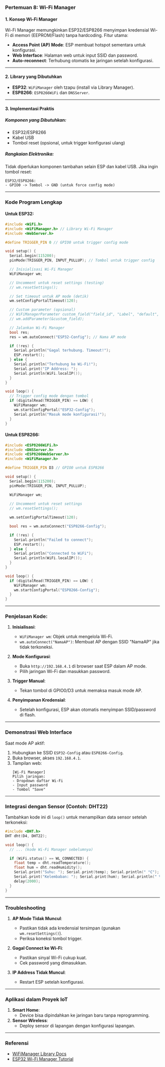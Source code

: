 ### **Pertemuan 8: Wi-Fi Manager**
#### **1. Konsep Wi-Fi Manager**
Wi-Fi Manager memungkinkan ESP32/ESP8266 menyimpan kredensial Wi-Fi di memori (EEPROM/Flash) tanpa hardcoding. Fitur utama:
- **Access Point (AP) Mode**: ESP membuat hotspot sementara untuk konfigurasi.
- **Web Interface**: Halaman web untuk input SSID dan password.
- **Auto-reconnect**: Terhubung otomatis ke jaringan setelah konfigurasi.

---

#### **2. Library yang Dibutuhkan**
- **ESP32**: `WiFiManager` oleh tzapu (install via Library Manager).
- **ESP8266**: `ESP8266WiFi` dan `DNSServer`.

---

#### **3. Implementasi Praktis**

##### **Komponen yang Dibutuhkan**:
- ESP32/ESP8266
- Kabel USB
- Tombol reset (opsional, untuk trigger konfigurasi ulang)

##### **Rangkaian Elektronika**:
Tidak diperlukan komponen tambahan selain ESP dan kabel USB. Jika ingin tombol reset:
```
ESP32/ESP8266:
- GPIO0 -> Tombol -> GND (untuk force config mode)
```

---

### **Kode Program Lengkap**
#### **Untuk ESP32**:
```cpp
#include <WiFi.h>
#include <WiFiManager.h> // Library Wi-Fi Manager
#include <WebServer.h>

#define TRIGGER_PIN 0 // GPIO0 untuk trigger config mode

void setup() {
  Serial.begin(115200);
  pinMode(TRIGGER_PIN, INPUT_PULLUP); // Tombol untuk trigger config

  // Inisialisasi Wi-Fi Manager
  WiFiManager wm;

  // Uncomment untuk reset settings (testing)
  // wm.resetSettings();

  // Set timeout untuk AP mode (detik)
  wm.setConfigPortalTimeout(120);

  // Custom parameter (opsional)
  // WiFiManagerParameter custom_field("field_id", "Label", "default", 10);
  // wm.addParameter(&custom_field);

  // Jalankan Wi-Fi Manager
  bool res;
  res = wm.autoConnect("ESP32-Config"); // Nama AP mode

  if (!res) {
    Serial.println("Gagal terhubung. Timeout!");
    ESP.restart();
  } else {
    Serial.println("Terhubung ke Wi-Fi!");
    Serial.print("IP Address: ");
    Serial.println(WiFi.localIP());
  }
}

void loop() {
  // Trigger config mode dengan tombol
  if (digitalRead(TRIGGER_PIN) == LOW) {
    WiFiManager wm;
    wm.startConfigPortal("ESP32-Config");
    Serial.println("Masuk mode konfigurasi!");
  }
}
```

#### **Untuk ESP8266**:
```cpp
#include <ESP8266WiFi.h>
#include <DNSServer.h>
#include <ESP8266WebServer.h>
#include <WiFiManager.h>

#define TRIGGER_PIN D3 // GPIO0 untuk ESP8266

void setup() {
  Serial.begin(115200);
  pinMode(TRIGGER_PIN, INPUT_PULLUP);

  WiFiManager wm;
  
  // Uncomment untuk reset settings
  // wm.resetSettings();

  wm.setConfigPortalTimeout(120);

  bool res = wm.autoConnect("ESP8266-Config");

  if (!res) {
    Serial.println("Failed to connect");
    ESP.restart();
  } else {
    Serial.println("Connected to WiFi");
    Serial.println(WiFi.localIP());
  }
}

void loop() {
  if (digitalRead(TRIGGER_PIN) == LOW) {
    WiFiManager wm;
    wm.startConfigPortal("ESP8266-Config");
  }
}
```

---

### **Penjelasan Kode**:
1. **Inisialisasi**:
   - `WiFiManager wm`: Objek untuk mengelola Wi-Fi.
   - `wm.autoConnect("NamaAP")`: Membuat AP dengan SSID "NamaAP" jika tidak terkoneksi.

2. **Mode Konfigurasi**:
   - Buka `http://192.168.4.1` di browser saat ESP dalam AP mode.
   - Pilih jaringan Wi-Fi dan masukkan password.

3. **Trigger Manual**:
   - Tekan tombol di GPIO0/D3 untuk memaksa masuk mode AP.

4. **Penyimpanan Kredensial**:
   - Setelah konfigurasi, ESP akan otomatis menyimpan SSID/password di flash.

---

### **Demonstrasi Web Interface**
Saat mode AP aktif:
1. Hubungkan ke SSID `ESP32-Config` atau `ESP8266-Config`.
2. Buka browser, akses `192.168.4.1`.
3. Tampilan web:
   ```
   [Wi-Fi Manager]
   Pilih jaringan:
   - Dropdown daftar Wi-Fi
   - Input password
   - Tombol "Save"
   ```

---

### **Integrasi dengan Sensor (Contoh: DHT22)**
Tambahkan kode ini di `loop()` untuk menampilkan data sensor setelah terkoneksi:
```cpp
#include <DHT.h>
DHT dht(D4, DHT22);

void loop() {
  // ... (kode Wi-Fi Manager sebelumnya)

  if (WiFi.status() == WL_CONNECTED) {
    float temp = dht.readTemperature();
    float hum = dht.readHumidity();
    Serial.print("Suhu: "); Serial.print(temp); Serial.println(" °C");
    Serial.print("Kelembaban: "); Serial.print(hum); Serial.println(" %");
    delay(2000);
  }
}
```

---

### **Troubleshooting**
1. **AP Mode Tidak Muncul**:
   - Pastikan tidak ada kredensial tersimpan (gunakan `wm.resetSettings()`).
   - Periksa koneksi tombol trigger.

2. **Gagal Connect ke Wi-Fi**:
   - Pastikan sinyal Wi-Fi cukup kuat.
   - Cek password yang dimasukkan.

3. **IP Address Tidak Muncul**:
   - Restart ESP setelah konfigurasi.

---

### **Aplikasi dalam Proyek IoT**
1. **Smart Home**:
   - Device bisa dipindahkan ke jaringan baru tanpa reprogramming.
2. **Sensor Wireless**:
   - Deploy sensor di lapangan dengan konfigurasi lapangan.

---

### **Referensi**
- [WiFiManager Library Docs](https://github.com/tzapu/WiFiManager)
- [ESP32 Wi-Fi Manager Tutorial](https://randomnerdtutorials.com/wifimanager-with-esp8266-autoconnect-custom-parameter-and-manage-your-ssid-and-password/)

